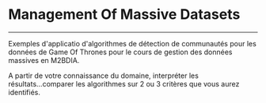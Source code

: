 # Management Of Massive Datasets
---

Exemples d'applicatio d'algorithmes de détection de communautés pour les données de Game Of Thrones pour le cours de gestion des données massives en M2BDIA.

A partir de votre connaissance du domaine, interpréter les résultats...comparer les algorithmes sur 2 ou 3 critères que vous aurez identifiés.
